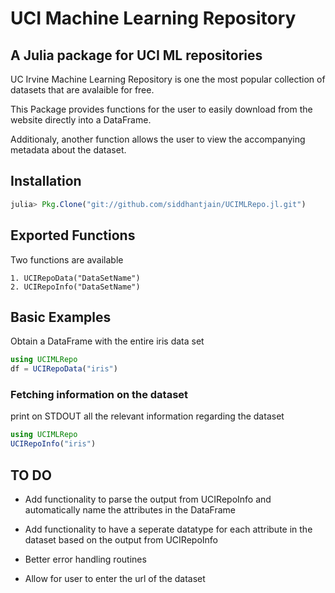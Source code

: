 UCI Machine Learning Repository
===============================

A Julia package for UCI ML repositories
-----------------------------------------------------------------------

UC Irvine Machine Learning Repository is one the most popular collection of datasets that are avalaible for free. 

This Package provides functions for the user to easily download from the website directly into a DataFrame. 

Additionaly, another function allows the user to view the accompanying metadata about the dataset.

## Installation

```julia
julia> Pkg.Clone("git://github.com/siddhantjain/UCIMLRepo.jl.git")
```

## Exported Functions

Two functions are available

	1. UCIRepoData("DataSetName")
	2. UCIRepoInfo("DataSetName")

## Basic Examples

Obtain a DataFrame with the entire iris data set

```julia
using UCIMLRepo
df = UCIRepoData("iris") 
```

### Fetching information on the dataset

print on STDOUT all the relevant information regarding the dataset 

```julia
using UCIMLRepo
UCIRepoInfo("iris") 
```

## TO DO

* Add functionality to parse the output from UCIRepoInfo and automatically name the attributes in the DataFrame

* Add functionality to have a seperate datatype for each attribute in the dataset based on the output from UCIRepoInfo

* Better error handling routines

* Allow for user to enter the url of the dataset



